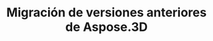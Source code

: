 ﻿---
title: Migración de versiones anteriores de Aspose.3D
type: docs
weight: 170
url: /es/net/migrating-from-earlier-versions-of-aspose-3d/
---
